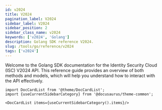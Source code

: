 ```yaml
---
id: v2024
title: V2024 
pagination_label: V2024
sidebar_label: V2024
sidebar_position: 2
sidebar_class_name: v2024
keywords: ['v2024', 'Golang']
description: Golang SDK reference V2024.
slug: /tools/go/reference/v2024
tags: ['v2024']
--- 
```


Welcome to the Golang SDK documentation for the Identity Security Cloud (ISC) V2024 API. This reference guide provides an overview of both methods and models, which will help you understand how to interact with the API effectively.


```mdx-code-block
import DocCardList from '@theme/DocCardList';
import {useCurrentSidebarCategory} from '@docusaurus/theme-common';

<DocCardList items={useCurrentSidebarCategory().items}/>
```